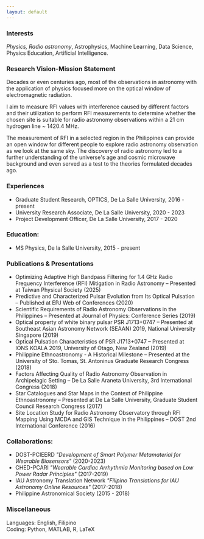 ```yaml
---
layout: default
---
```


### Interests
*Physics, Radio astronomy*, Astrophysics, Machine Learning, Data Science, Physics Education, Artificial Intelligence. 

### Research Vision-Mission Statement
Decades or even centuries ago, most of the observations in astronomy with the application of physics focused more on the optical window of electromagnetic radiation.

I aim to measure RFI values with interference caused by different factors and their utilization to perform RFI measurements to determine whether the chosen site is suitable for radio astronomy observations within a 21 cm hydrogen line ~ 1420.4 MHz.

The measurement of RFI in a selected region in the Philippines can provide an open window for different people to explore radio astronomy observation as we look at the same sky. The discovery of radio astronomy led to a further understanding of the universe's age and cosmic microwave background and even served as a test to the theories formulated decades ago.

### Experiences
- Graduate Student Research, OPTICS, De La Salle University, 2016 - present
- University Research Associate, De La Salle University, 2020 - 2023
- Project Development Officer, De La Salle University, 2017 - 2020

### Education:
- MS Physics, De la Salle University, 2015 - present <br/>

### Publications & Presentations
- Optimizing Adaptive High Bandpass Filtering for 1.4 GHz Radio Frequency Interference (RFI) Mitigation in Radio Astronomy – Presented at Taiwan Physical Society (2025)
- Predictive and Characterized Pulsar Evolution from Its Optical Pulsation – Published at EPJ Web of Conferences (2020)
-	Scientific Requirements of Radio Astronomy Observations in the Philippines – Presented at Journal of Physics: Conference Series (2019)
-	Optical property of white binary pulsar PSR J1713+0747 – Presented at Southeast Asian Astronomy Network (SEAAN) 2019, National University Singapore (2019)
-	Optical Pulsation Characteristics of PSR J1713+0747 – Presented at IONS KOALA 2019, University of Otago, New Zealand (2019)
-	Philippine Ethnoastronomy - A Historical Milestone – Presented at the University of Sto. Tomas, St. Antoninus Graduate Research Congress (2018)
-	Factors Affecting Quality of Radio Astronomy Observation in Archipelagic Setting – De La Salle Araneta University, 3rd International Congress (2018)
-	Star Catalogues and Star Maps in the Context of Philippine Ethnoastronomy – Presented at De La Salle University, Graduate Student Council Research Congress (2017)
-	Site Location Study for Radio Astronomy Observatory through RFI Mapping Using MCDA and GIS Technique in the Philippines – DOST 2nd International Conference (2016)

### Collaborations:
- DOST-PCIEERD *"Development of Smart Polymer Metamaterial for Wearable Biosensors"* (2020-2023)
- CHED-PCARI *"Wearable Cardiac Arrhythmia Monitoring based on Low Power Radar Principles"* (2017-2019)
- IAU Astronomy Translation Network *"Filipino Translations for IAU Astronomy Online Resources"* (2017-2018)
- Philippine Astronomical Society (2015 - 2018)

### Miscellaneous
Languages: English, Filipino <br/>
Coding: Python, MATLAB, R, LaTeX
